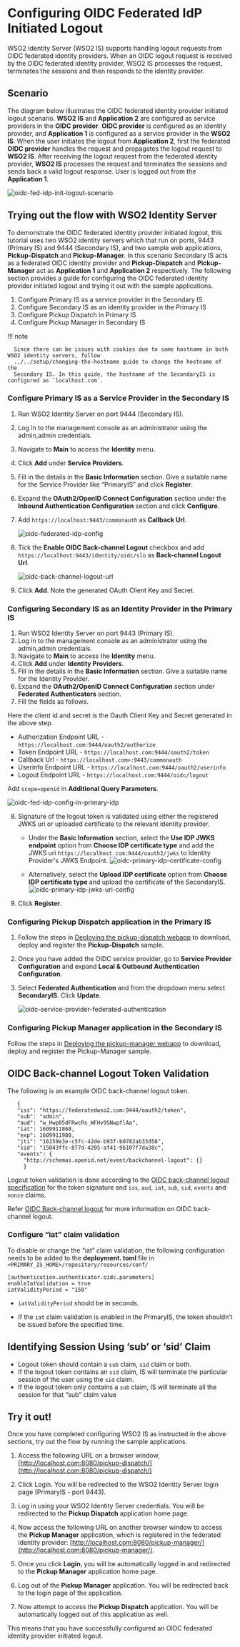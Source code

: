 # Configuring OIDC Federated IdP Initiated Logout

WSO2 Identity Server (WSO2 IS) supports handling logout requests from OIDC federated identity providers. When an OIDC
logout request is received by the OIDC federated identity provider, WSO2 IS processes the request, terminates the
sessions and then responds to the identity provider.

## Scenario

The diagram below illustrates the OIDC federated identity provider initiated logout scenario. **WSO2 IS** and
**Application 2** are configured as service providers in the **OIDC provider**. **OIDC provider** is configured as an
identity provider, and **Application 1** is configured as a service provider in the **WSO2 IS**. When the user initiates
the logout from **Application 2**, first the federated **OIDC provider** handles the request and propagates the logout
request to **WSO2 IS**. After receiving the logout request from the federated identity provider, **WSO2 IS** processes
the request and terminates the sessions and sends back a valid logout response. User is logged out from the
**Application 1**.

![oidc-fed-idp-init-logout-scenario](../assets/img/tutorials/oidc-fed-idp-init-logout-scenario.png)

## Trying out the flow with WSO2 Identity Server

To demonstrate the OIDC federated identity provider initiated logout, this tutorial uses two WSO2 identity servers which
that run on ports, 9443 (Primary IS) and 9444 (Secondary IS), and two sample web applications, **Pickup-Dispatch** and
**Pickup-Manager**. In this scenario Secondary IS acts as a federated OIDC identity provider and **Pickup-Dispatch** and
**Pickup-Manager** act as **Application 1** and **Application 2** respectively. The following section provides a guide
for configuring the OIDC federated identity provider initiated logout and trying it out with the sample applications.

1. Configure Primary IS as a service provider in the Secondary IS
2. Configure Secondary IS as an identity provider in the Primary IS
3. Configure Pickup Dispatch in Primary IS
4. Configure Pickup Manager in Secondary IS

!!! note

      Since there can be issues with cookies due to same hostname in both WSO2 identity servers, follow 
      ../../setup/changing-the-hostname guide to change the hostname of the 
      Secondary IS. In this guide, the hostname of the SecondaryIS is configured as `localhost.com`.

### Configure Primary IS as a Service Provider in the Secondary IS

1. Run WSO2 Identity Server on port 9444 (Secondary IS).
2. Log in to the management console as an administrator using the admin,admin credentials.
3. Navigate to **Main** to access the **Identity** menu.
4. Click **Add** under **Service Providers**.
5. Fill in the details in the **Basic Information** section. Give a suitable name for the Service Provider like
   “PrimaryIS” and click **Register**.
6. Expand the **OAuth2/OpenID Connect Configuration** section under the **Inbound Authentication Configuration** section
   and click **Configure**.
7. Add `https://localhost:9443/commonauth` as **Callback Url**.

   ![oidc-federated-idp-config](../assets/img/tutorials/oidc-federated-idp-config.png)

8. Tick the **Enable OIDC Back-channel Logout** checkbox and add `https://localhost:9443/identity/oidc/slo` as
   **Back-channel Logout Url**.

   ![oidc-back-channel-logout-url](../assets/img/tutorials/oidc-back-channel-logout-url.png)

9. Click **Add**. Note the generated OAuth Client Key and Secret.

### Configuring Secondary IS as an Identity Provider in the Primary IS

1. Run WSO2 Identity Server on port 9443 (Primary IS).
2. Log in to the management console as an administrator using the admin,admin credentials.
3. Navigate to **Main** to access the **Identity** menu.
4. Click **Add** under **Identity Providers**.
5. Fill in the details in the **Basic Information** section. Give a suitable name for the Identity Provider.
6. Expand the **OAuth2/OpenID Connect Configuration** section under **Federated Authenticators** section.
7. Fill the fields as follows.

Here the client id and secret is the Oauth Client Key and Secret generated in the above step.

- Authorization Endpoint URL - `https://localhost.com:9444/oauth2/authorize`
- Token Endpoint URL - `https://localhost.com:9444/oauth2/token`
- Callback Url - `https://localhost.com>:9443/commonauth`
- Userinfo Endpoint URL - `https://localhost.com:9444/oauth2/userinfo`
- Logout Endpoint URL - `https://localhost.com:9444/oidc/logout`

Add `scope=openid` in **Additional Query Parameters**.

![oidc-fed-idp-config-in-primary-idp](../assets/img/tutorials/oidc-fed-idp-config-in-primary-idp.png)

8. Signature of the logout token is validated using either the registered JWKS uri or uploaded certificate to the
   relevant identity provider.

   - Under the **Basic Information** section, select the **Use IDP JWKS endpoint** option from **Choose IDP certificate
     type** and add the JWKS uri
     `https://localhost.com:9444/oauth2/jwks` to Identity Provider's JWKS Endpoint.
     ![oidc-primary-idp-certificate-config](../assets/img/tutorials/oidc-primary-idp-certificate-config.png)

   - Alternatively, select the **Upload IDP certificate** option from **Choose IDP certificate type** and upload the
     certificate of the SecondaryIS.
     ![oidc-primary-idp-jwks-uri-config](../assets/img/tutorials/oidc-primary-idp-jwks-uri-config.png)

9. Click **Register**.

### Configuring Pickup Dispatch application in the Primary IS

1. Follow the steps
   in [Deploying the pickup-dispatch webapp](https://is.docs.wso2.com/en/latest/learn/deploying-the-sample-app/#deploying-the-pickup-dispatch-webapp)
   to download, deploy and register the **Pickup-Dispatch** sample.
2. Once you have added the OIDC service provider, go to **Service Provider Configuration** and expand **Local & Outbound
   Authentication Configuration**.
3. Select **Federated Authentication** and from the dropdown menu select **SecondaryIS**. Click **Update**.

   ![oidc-service-provider-federated-authentication](../assets/img/tutorials/oidc-service-provider-federated-authentication.png)

### Configuring Pickup Manager application in the Secondary IS

Follow the steps
in [Deploying the pickup-manager webapp](https://is.docs.wso2.com/en/latest/learn/deploying-the-sample-app/#deploying-the-pickup-manager-webapp)
to download, deploy and register the Pickup-Manager sample.

## OIDC Back-channel Logout Token Validation

The following is an example OIDC back-channel logout token.

```
   {
   "iss": "https://federatedwso2.com:9444/oauth2/token",
   "sub": "admin",
   "aud": "w_Hwp05dFRwcRs_WFHv9SNwpflAa",
   "iat": 1609911868,
   "exp": 1609911988,
   "jti": "16159e3e-c5fc-42de-b93f-b0782ab33d58",
   "sid": "15043ffc-877d-4205-af41-9b107f7da38c",
   "events": {
     "http://schemas.openid.net/event/backchannel-logout": {}
     }
```

Logout token validation is done according to
the [OIDC back-channel logout specification](https://openid.net/specs/openid-connect-backchannel-1_0.html#Validation)
for the token signature and
`iss`, `aud`, `iat`, `sub`, `sid`, `events` and `nonce` claims.

Refer [OIDC Back-channel logout](../../learn/openid-connect-single-logout/#oidc-back-channel-logout) for more
information on OIDC back-channel logout.

### Configure “iat” claim validation

To disable or change the “iat” claim validation, the following configuration needs to be added to the **deployment.
toml**
file in `<PRIMARY_IS_HOME>/repository/resources/conf/`

``` 
[authentication.authenticator.oidc.parameters] 
enableIatValidation = true 
iatValidityPeriod = "150" 
```

- `iatValidityPeriod` should be in seconds.

- If the `iat` claim validation is enabled in the PrimaryIS, the token shouldn’t be issued before the specified time.

## Identifying Session Using ‘sub’ or ‘sid’ Claim

- Logout token should contain a `sub` claim, `sid` claim or both.
- If the logout token contains an `sid` claim, IS will terminate the particular session of the user using the `sid`
  claim.
- If the logout token only contains a `sub` claim, IS will terminate all the session for that “sub” claim value

## Try it out!

Once you have completed configuring WSO2 IS as instructed in the above sections, try out the flow by running the sample
applications.

1. Access the following URL on a browser
   window, [http://localhost.com:8080/pickup-dispatch/](http://localhost.com:8080/pickup-dispatch/)
2. Click Login. You will be redirected to the WSO2 Identity Server login page (PrimaryIS - port 9443).
3. Log in using your WSO2 Identity Server credentials. You will be redirected to the **Pickup Dispatch** application
   home page.
4. Now access the following URL on another browser window to access the **Pickup Manager** application, which is
   registered in the federated identity
   provider: [http://localhost.com:8080/pickup-manager/](http://localhost.com:8080/pickup-manager/).

5. Once you click **Login**, you will be automatically logged in and redirected to the **Pickup Manager** application
   home page.

6. Log out of the **Pickup Manager** application. You will be redirected back to the login page of the application.

7. Now attempt to access the **Pickup Dispatch** application. You will be automatically logged out of this application
   as well.

This means that you have successfully configured an OIDC federated identity provider initiated logout.





